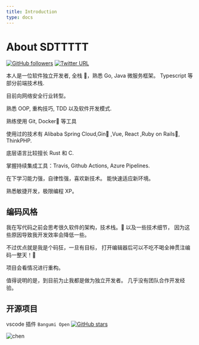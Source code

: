 ```yaml
---
title: Introduction
type: docs
---
```


# About SDTTTTT

[![GitHub followers](https://img.shields.io/github/followers/sdttttt?style=social)](https://github.com/sdttttt)
[![Twitter URL](https://img.shields.io/twitter/url?style=social&url=https%3A%2F%2Ftwitter.com%2Fkaierxs)](https://twitter.com/kaierxs)

本人是一位软件独立开发者, 全栈 💎，熟悉 Go, Java 微服务框架。
Typescript 等部分前端技术栈.

目前向网络安全行业转型。

熟悉 OOP, 重构技巧, TDD 以及软件开发模式.

熟练使用 Git, Docker🐬 等工具

使用过的技术有 Alibaba Spring Cloud,Gin🍵 ,Vue, React ,Ruby on Rails🚃, ThinkPHP.

底层语言比较擅长 Rust 和 C.

掌握持续集成工具：Travis, Github Actions, Azure Pipelines.

在下学习能力强，自律性强，喜欢新技术。
能快速适应新环境。

熟悉敏捷开发，极限编程 XP。

## 编码风格

我在写代码之前会思考很久软件的架构，技术栈。🐶
以及一些技术细节，
因为这些原因导致我开发效率会降低一些。

不过优点就是我是个码狂，一旦有目标，
打开编辑器后可以不吃不喝全神贯注编码一整天！👿

项目会看情况进行重构。

值得说明的是，到目前为止我都是做为独立开发者。
几乎没有团队合作开发经验。

## 开源项目

vscode 插件 `Bangumi Open` [![GitHub stars](https://img.shields.io/github/stars/sdttttt/vscode-bangumi?style=social)](https://github.com/sdttttt/vscode-bangumi)

![chen](chen.jpg)
